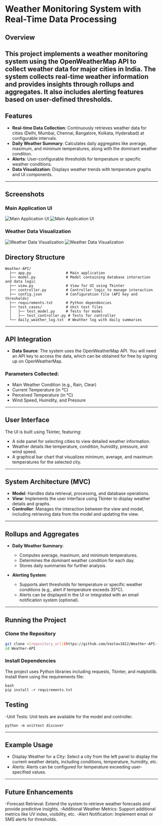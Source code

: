 # Weather Monitoring System with Real-Time Data Processing

## Overview

This project implements a weather monitoring system using the OpenWeatherMap API to collect weather data for major cities in India. The system collects real-time weather information and provides insights through rollups and aggregates. It also includes alerting features based on user-defined thresholds.
---
## Features

- **Real-time Data Collection**: Continuously retrieves weather data for cities (Delhi, Mumbai, Chennai, Bangalore, Kolkata, Hyderabad) at configurable intervals.
- **Daily Weather Summary**: Calculates daily aggregates like average, maximum, and minimum temperatures, along with the dominant weather condition.
- **Alerts**: User-configurable thresholds for temperature or specific weather conditions.
- **Data Visualization**: Displays weather trends with temperature graphs and UI components.
--- 

## Screenshots

### Main Application UI
![Main Application UI](screenshots/main.png)
![Main Application UI](screenshots/dropdown.png)


### Weather Data Visualization
![Weather Data Visualization](screenshots/Delhi.png)
![Weather Data Visualization](screenshots/kolkata.png)

## **Directory Structure**
```
Weather-API/
  ├── app.py                # Main application
  ├── model.py              # Model containing database interaction and data logic
  ├── view.py               # View for UI using Tkinter
  ├── controller.py         # Controller logic to manage interaction
  ├── config.json           # Configuration file (API key and thresholds)
  ├── requirements.txt      # Python dependencies
  ├── test_cases/           # Unit test files
  │   ├── test_model.py     # Tests for model
  │   ├── test_controller.py # Tests for controller
  └── daily_weather_log.txt  # Weather log with daily summaries
```
---

## API Integration

- **Data Source**: The system uses the OpenWeatherMap API. You will need an API key to access the data, which can be obtained for free by signing up on OpenWeatherMap.

### Parameters Collected:
- Main Weather Condition (e.g., Rain, Clear)
- Current Temperature (in °C)
- Perceived Temperature (in °C)
- Wind Speed, Humidity, and Pressure
---
## User Interface

The UI is built using Tkinter, featuring:
- A side panel for selecting cities to view detailed weather information.
- Weather details like temperature, condition, humidity, pressure, and wind speed.
- A graphical bar chart that visualizes minimum, average, and maximum temperatures for the selected city.
---
## System Architecture (MVC)

- **Model**: Handles data retrieval, processing, and database operations.
- **View**: Implements the user interface using Tkinter to display weather details and graphs.
- **Controller**: Manages the interaction between the view and model, including retrieving data from the model and updating the view.
---
## Rollups and Aggregates

- **Daily Weather Summary**:
  - Computes average, maximum, and minimum temperatures.
  - Determines the dominant weather condition for each day.
  - Stores daily summaries for further analysis.
  
- **Alerting System**:
  - Supports alert thresholds for temperature or specific weather conditions (e.g., alert if temperature exceeds 35°C).
  - Alerts can be displayed in the UI or integrated with an email notification system (optional).
---
## Running the Project

### Clone the Repository

```bash
git clone <[repository_url](https://github.com/Vastav1812/Weather-API---CONVIN/tree/main)>
cd Weather-API
```
### **Install Dependencies**
The project uses Python libraries including requests, Tkinter, and matplotlib. Install them using the requirements file:
```
bash
pip install -r requirements.txt
```

## **Testing**
-Unit Tests: Unit tests are available for the model and controller.
```
python -m unittest discover
```
---
## **Example Usage**
- Display Weather for a City: Select a city from the left panel to display the current weather details, including conditions, temperature, humidity, etc.
- Alerts: Alerts can be configured for temperature exceeding user-specified values.
---
## **Future Enhancements**
-Forecast Retrieval: Extend the system to retrieve weather forecasts and provide predictive insights.
-Additional Weather Metrics: Support additional metrics like UV index, visibility, etc.
-Alert Notification: Implement email or SMS alerts for thresholds.
